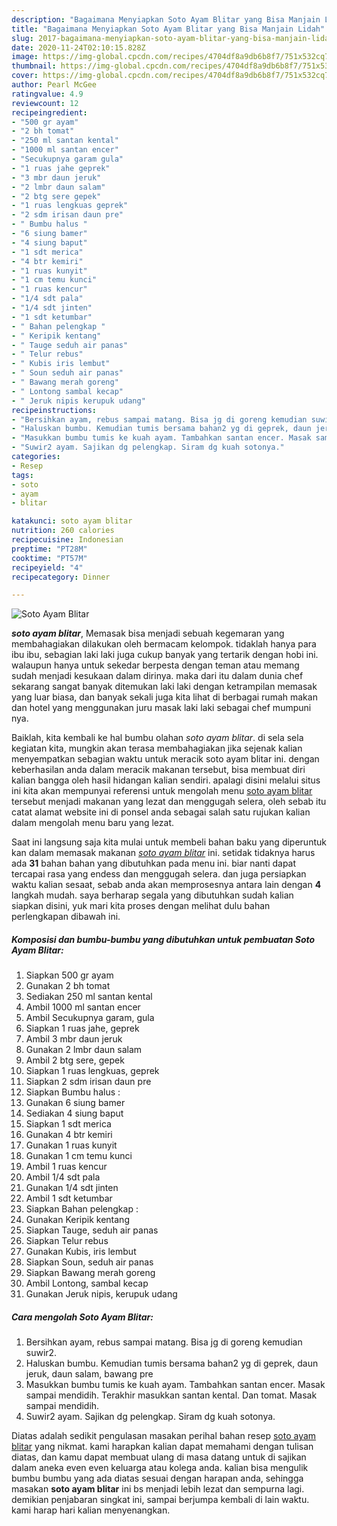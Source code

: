```yaml
---
description: "Bagaimana Menyiapkan Soto Ayam Blitar yang Bisa Manjain Lidah"
title: "Bagaimana Menyiapkan Soto Ayam Blitar yang Bisa Manjain Lidah"
slug: 2017-bagaimana-menyiapkan-soto-ayam-blitar-yang-bisa-manjain-lidah
date: 2020-11-24T02:10:15.828Z
image: https://img-global.cpcdn.com/recipes/4704df8a9db6b8f7/751x532cq70/soto-ayam-blitar-foto-resep-utama.jpg
thumbnail: https://img-global.cpcdn.com/recipes/4704df8a9db6b8f7/751x532cq70/soto-ayam-blitar-foto-resep-utama.jpg
cover: https://img-global.cpcdn.com/recipes/4704df8a9db6b8f7/751x532cq70/soto-ayam-blitar-foto-resep-utama.jpg
author: Pearl McGee
ratingvalue: 4.9
reviewcount: 12
recipeingredient:
- "500 gr ayam"
- "2 bh tomat"
- "250 ml santan kental"
- "1000 ml santan encer"
- "Secukupnya garam gula"
- "1 ruas jahe geprek"
- "3 mbr daun jeruk"
- "2 lmbr daun salam"
- "2 btg sere gepek"
- "1 ruas lengkuas geprek"
- "2 sdm irisan daun pre"
- " Bumbu halus "
- "6 siung bamer"
- "4 siung baput"
- "1 sdt merica"
- "4 btr kemiri"
- "1 ruas kunyit"
- "1 cm temu kunci"
- "1 ruas kencur"
- "1/4 sdt pala"
- "1/4 sdt jinten"
- "1 sdt ketumbar"
- " Bahan pelengkap "
- " Keripik kentang"
- " Tauge seduh air panas"
- " Telur rebus"
- " Kubis iris lembut"
- " Soun seduh air panas"
- " Bawang merah goreng"
- " Lontong sambal kecap"
- " Jeruk nipis kerupuk udang"
recipeinstructions:
- "Bersihkan ayam, rebus sampai matang. Bisa jg di goreng kemudian suwir2."
- "Haluskan bumbu. Kemudian tumis bersama bahan2 yg di geprek, daun jeruk, daun salam, bawang pre"
- "Masukkan bumbu tumis ke kuah ayam. Tambahkan santan encer. Masak sampai mendidih. Terakhir masukkan santan kental. Dan tomat. Masak sampai mendidih."
- "Suwir2 ayam. Sajikan dg pelengkap. Siram dg kuah sotonya."
categories:
- Resep
tags:
- soto
- ayam
- blitar

katakunci: soto ayam blitar 
nutrition: 260 calories
recipecuisine: Indonesian
preptime: "PT28M"
cooktime: "PT57M"
recipeyield: "4"
recipecategory: Dinner

---
```



![Soto Ayam Blitar](https://img-global.cpcdn.com/recipes/4704df8a9db6b8f7/751x532cq70/soto-ayam-blitar-foto-resep-utama.jpg)

<b><i>soto ayam blitar</i></b>, Memasak bisa menjadi sebuah kegemaran yang membahagiakan dilakukan oleh bermacam kelompok. tidaklah hanya para ibu ibu, sebagian laki laki juga cukup banyak yang tertarik dengan hobi ini. walaupun hanya untuk sekedar berpesta dengan teman atau memang sudah menjadi kesukaan dalam dirinya. maka dari itu dalam dunia chef sekarang sangat banyak ditemukan laki laki dengan ketrampilan memasak yang luar biasa, dan banyak sekali juga kita lihat di berbagai rumah makan dan hotel yang menggunakan juru masak laki laki sebagai chef mumpuni nya.



Baiklah, kita kembali ke hal bumbu olahan <i>soto ayam blitar</i>. di sela sela kegiatan kita, mungkin akan terasa membahagiakan jika sejenak kalian menyempatkan sebagian waktu untuk meracik soto ayam blitar ini. dengan keberhasilan anda dalam meracik makanan tersebut, bisa membuat diri kalian bangga oleh hasil hidangan kalian sendiri. apalagi disini melalui situs ini kita akan mempunyai referensi untuk mengolah menu <u>soto ayam blitar</u> tersebut menjadi makanan yang lezat dan menggugah selera, oleh sebab itu catat alamat website ini di ponsel anda sebagai salah satu rujukan kalian dalam mengolah menu baru yang lezat.


Saat ini langsung saja kita mulai untuk membeli bahan baku yang diperuntuk kan dalam memasak makanan <u><i>soto ayam blitar</i></u> ini. setidak tidaknya harus ada <b>31</b> bahan bahan yang dibutuhkan pada menu ini. biar nanti dapat tercapai rasa yang endess dan menggugah selera. dan juga persiapkan waktu kalian sesaat, sebab anda akan memprosesnya antara lain dengan <b>4</b> langkah mudah. saya berharap segala yang dibutuhkan sudah kalian siapkan disini, yuk mari kita proses dengan melihat dulu bahan perlengkapan dibawah ini.

<!--inarticleads1-->

##### Komposisi dan bumbu-bumbu yang dibutuhkan untuk pembuatan Soto Ayam Blitar:

1. Siapkan 500 gr ayam
1. Gunakan 2 bh tomat
1. Sediakan 250 ml santan kental
1. Ambil 1000 ml santan encer
1. Ambil Secukupnya garam, gula
1. Siapkan 1 ruas jahe, geprek
1. Ambil 3 mbr daun jeruk
1. Gunakan 2 lmbr daun salam
1. Ambil 2 btg sere, gepek
1. Siapkan 1 ruas lengkuas, geprek
1. Siapkan 2 sdm irisan daun pre
1. Siapkan  Bumbu halus :
1. Gunakan 6 siung bamer
1. Sediakan 4 siung baput
1. Siapkan 1 sdt merica
1. Gunakan 4 btr kemiri
1. Gunakan 1 ruas kunyit
1. Gunakan 1 cm temu kunci
1. Ambil 1 ruas kencur
1. Ambil 1/4 sdt pala
1. Gunakan 1/4 sdt jinten
1. Ambil 1 sdt ketumbar
1. Siapkan  Bahan pelengkap :
1. Gunakan  Keripik kentang
1. Siapkan  Tauge, seduh air panas
1. Siapkan  Telur rebus
1. Gunakan  Kubis, iris lembut
1. Siapkan  Soun, seduh air panas
1. Siapkan  Bawang merah goreng
1. Ambil  Lontong, sambal kecap
1. Gunakan  Jeruk nipis, kerupuk udang




<!--inarticleads2-->

##### Cara mengolah Soto Ayam Blitar:

1. Bersihkan ayam, rebus sampai matang. Bisa jg di goreng kemudian suwir2.
1. Haluskan bumbu. Kemudian tumis bersama bahan2 yg di geprek, daun jeruk, daun salam, bawang pre
1. Masukkan bumbu tumis ke kuah ayam. Tambahkan santan encer. Masak sampai mendidih. Terakhir masukkan santan kental. Dan tomat. Masak sampai mendidih.
1. Suwir2 ayam. Sajikan dg pelengkap. Siram dg kuah sotonya.




Diatas adalah sedikit pengulasan masakan perihal bahan resep <u>soto ayam blitar</u> yang nikmat. kami harapkan kalian dapat memahami dengan tulisan diatas, dan kamu dapat membuat ulang di masa datang untuk di sajikan dalam aneka even even keluarga atau kolega anda. kalian bisa mengulik bumbu bumbu yang ada diatas sesuai dengan harapan anda, sehingga masakan <b>soto ayam blitar</b> ini bs menjadi lebih lezat dan sempurna lagi. demikian penjabaran singkat ini, sampai berjumpa kembali di lain waktu. kami harap hari kalian menyenangkan.
